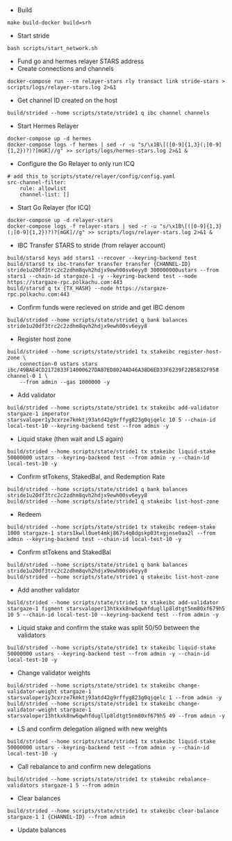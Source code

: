* Build
```
make build-docker build=srh
```
* Start stride
```
bash scripts/start_network.sh
```
* Fund go and hermes relayer STARS address
* Create connections and channels
```
docker-compose run --rm relayer-stars rly transact link stride-stars > scripts/logs/relayer-stars.log 2>&1
```
* Get channel ID created on the host
```
build/strided --home scripts/state/stride1 q ibc channel channels 
```
* Start Hermes Relayer
```
docker-compose up -d hermes
docker-compose logs -f hermes | sed -r -u "s/\x1B\[([0-9]{1,3}(;[0-9]{1,2})?)?[mGK]//g" >> scripts/logs/hermes-stars.log 2>&1 &
```
* Configure the Go Relayer to only run ICQ
```
# add this to scripts/state/relayer/config/config.yaml
src-channel-filter:
    rule: allowlist
    channel-list: []
```
* Start Go Relayer (for ICQ)
```
docker-compose up -d relayer-stars
docker-compose logs -f relayer-stars | sed -r -u "s/\x1B\[([0-9]{1,3}(;[0-9]{1,2})?)?[mGK]//g" >> scripts/logs/relayer-stars.log 2>&1 &
```
* IBC Transfer STARS to stride (from relayer account)
```
build/starsd keys add stars1 --recover --keyring-backend test 
build/starsd tx ibc-transfer transfer transfer {CHANNEL-ID} stride1u20df3trc2c2zdhm8qvh2hdjx9ewh00sv6eyy8 300000000ustars --from stars1 --chain-id stargaze-1 -y --keyring-backend test --node https://stargaze-rpc.polkachu.com:443
build/starsd q tx {TX_HASH} --node https://stargaze-rpc.polkachu.com:443
```
* Confirm funds were recieved on stride and get IBC denom
```
build/strided --home scripts/state/stride1 q bank balances stride1u20df3trc2c2zdhm8qvh2hdjx9ewh00sv6eyy8
```
* Register host zone
```
build/strided --home scripts/state/stride1 tx stakeibc register-host-zone \
    connection-0 ustars stars ibc/49BAE4CD2172833F14000627DA87ED8024AD46A38D6ED33F6239F22B5832F958 channel-0 1 \
    --from admin --gas 1000000 -y
```
* Add validator
```
build/strided --home scripts/state/stride1 tx stakeibc add-validator stargaze-1 imperator starsvaloper1y3cxrze7kmktj93atd42g9rffyg823g0qjqelc 10 5 --chain-id local-test-10 --keyring-backend test --from admin -y
```
* Liquid stake (then wait and LS again)
```
build/strided --home scripts/state/stride1 tx stakeibc liquid-stake 50000000 ustars --keyring-backend test --from admin -y --chain-id local-test-10 -y
```
* Confirm stTokens, StakedBal, and Redemption Rate
```
build/strided --home scripts/state/stride1 q bank balances stride1u20df3trc2c2zdhm8qvh2hdjx9ewh00sv6eyy8
build/strided --home scripts/state/stride1 q stakeibc list-host-zone
```
* Redeem
```
build/strided --home scripts/state/stride1 tx stakeibc redeem-stake 1000 stargaze-1 stars1kwll0uet4mkj867s4q8dgskp03txgjnse0aa2l --from admin --keyring-backend test --chain-id local-test-10 -y
```
* Confirm stTokens and StakedBal
```
build/strided --home scripts/state/stride1 q bank balances stride1u20df3trc2c2zdhm8qvh2hdjx9ewh00sv6eyy8
build/strided --home scripts/state/stride1 q stakeibc list-host-zone
```
* Add another validator
```
build/strided --home scripts/state/stride1 tx stakeibc add-validator stargaze-1 figment starsvaloper13htkxk8nw6qwhfdugllp8ldtgt5nm80xf679h5 10 5 --chain-id local-test-10 --keyring-backend test --from admin -y
```
* Liquid stake and confirm the stake was split 50/50 between the validators
```
build/strided --home scripts/state/stride1 tx stakeibc liquid-stake 50000000 ustars --keyring-backend test --from admin -y --chain-id local-test-10 -y
```
* Change validator weights
```
build/strided --home scripts/state/stride1 tx stakeibc change-validator-weight stargaze-1 starsvaloper1y3cxrze7kmktj93atd42g9rffyg823g0qjqelc 1 --from admin -y
build/strided --home scripts/state/stride1 tx stakeibc change-validator-weight stargaze-1 starsvaloper13htkxk8nw6qwhfdugllp8ldtgt5nm80xf679h5 49 --from admin -y
```
* LS and confirm delegation aligned with new weights
```
build/strided --home scripts/state/stride1 tx stakeibc liquid-stake 50000000 ustars --keyring-backend test --from admin -y --chain-id local-test-10 -y
```
* Call rebalance to and confirm new delegations
```
build/strided --home scripts/state/stride1 tx stakeibc rebalance-validators stargaze-1 5 --from admin
```
* Clear balances
```
build/strided --home scripts/state/stride1 tx stakeibc clear-balance stargaze-1 1 {CHANNEL-ID} --from admin
```
* Update balances 
```
```
